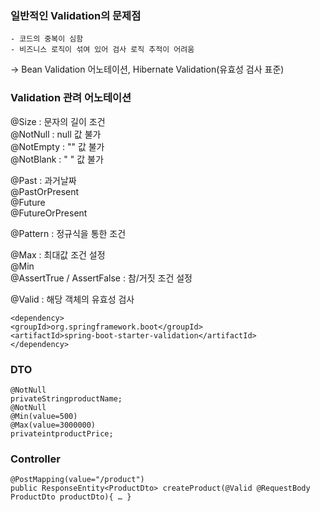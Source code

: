 ### 일반적인 Validation의 문제점
	- 코드의 중복이 심함
	- 비즈니스 로직이 섞여 있어 검사 로직 추적이 어려움
-> Bean Validation 어노테이션, Hibernate Validation(유효성 검사 표준)


### Validation 관려 어노테이션
@Size : 문자의 길이 조건  
@NotNull : null 값 불가  
@NotEmpty : "" 값 불가  
@NotBlank : " " 값 불가  
  
@Past : 과거날짜  
@PastOrPresent  
@Future  
@FutureOrPresent  
  
@Pattern : 정규식을 통한 조건  
  
@Max : 최대값 조건 설정  
@Min  
@AssertTrue / AssertFalse : 참/거짓 조건 설정  
  
@Valid : 해당 객체의 유효성 검사  
  
```
<dependency>
<groupId>org.springframework.boot</groupId>
<artifactId>spring-boot-starter-validation</artifactId>
</dependency>
```

### DTO
```
@NotNull  
privateStringproductName;  
@NotNull  
@Min(value=500)  
@Max(value=3000000)  
privateintproductPrice;  
```

### Controller
```
@PostMapping(value="/product")  
public ResponseEntity<ProductDto> createProduct(@Valid @RequestBody ProductDto productDto){ … }  
```
